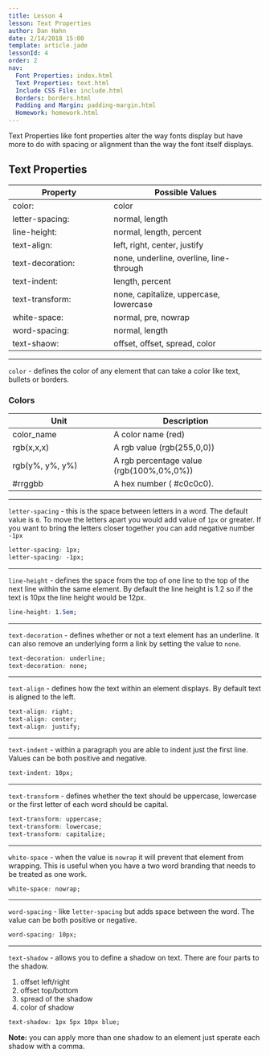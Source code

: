 ```yaml
---
title: Lesson 4
lesson: Text Properties
author: Dan Hahn
date: 2/14/2018 15:00
template: article.jade
lessonId: 4
order: 2
nav:
  Font Properties: index.html
  Text Properties: text.html
  Include CSS File: include.html
  Borders: borders.html
  Padding and Margin: padding-margin.html
  Homework: homework.html
---
```


Text Properties like font properties alter the way fonts display but have more to do with spacing or alignment than the way the font itself displays.

## Text Properties

| Property         | Possible Values                         |
| ---------------- | --------------------------------------- |
| color:           | color                                   |
| letter-spacing:  | normal, length                          |
| line-height:     | normal, length, percent                 |
| text-align:      | left, right, center, justify            |
| text-decoration: | none, underline, overline, line-through |
| text-indent:     | length, percent                         |
| text-transform:  | none, capitalize, uppercase, lowercase  |
| white-space:     | normal, pre, nowrap                     |
| word-spacing:    | normal, length                          |
| text-shaow:      | offset, offset, spread, color           |

---

`color` - defines the color of any element that can take a color like text, bullets or borders.

### Colors

| Unit            | Description                              |
| --------------- | ---------------------------------------- |
| color_name      | A color name (red)                       |
| rgb(x,x,x)      | A rgb value (rgb(255,0,0))               |
| rgb(y%, y%, y%) | A rgb percentage value (rgb(100%,0%,0%)) |
| #rrggbb         | A hex number ( #c0c0c0).                 |

---

`letter-spacing` - this is the space between letters in a word. The default value is `0`. To move the letters apart you would add value of `1px` or greater. If you want to bring the letters closer together you can add negative number `-1px`

```css
letter-spacing: 1px;
letter-spacing: -1px;
```

---

`line-height` - defines the space from the top of one line to the top of the next line within the same element. By default the line height is 1.2 so if the text is 10px the line height would be 12px.

```css
line-height: 1.5em;
```

---

`text-decoration` - defines whether or not a text element has an underline. It can also remove an underlying form a link by setting the value to `none`.

```css
text-decoration: underline;
text-decoration: none;
```

---

`text-align` - defines how the text within an element displays. By default text is aligned to the left.

```css
text-align: right;
text-align: center;
text-align: justify;
```

---

`text-indent` - within a paragraph you are able to indent just the first line. Values can be both positive and negative.

```css
text-indent: 10px;
```

---

`text-transform` - defines whether the text should be uppercase, lowercase or the first letter of each word should be capital.

```css
text-transform: uppercase;
text-transform: lowercase;
text-transform: capitalize;
```

---

`white-space` - when the value is `nowrap` it will prevent that element from wrapping. This is useful when you have a two word branding that needs to be treated as one work.

```css
white-space: nowrap;
```

---

`word-spacing` - like `letter-spacing` but adds space between the word. The value can be both positive or negative.

```css
word-spacing: 10px;
```

---

`text-shadow` - allows you to define a shadow on text. There are four parts to the shadow.

1.  offset left/right
2.  offset top/bottom
3.  spread of the shadow
4.  color of shadow

```css
text-shadow: 1px 5px 10px blue;
```

**Note:** you can apply more than one shadow to an element just sperate each shadow with a comma.

<style>
table tr td:nth-child(1){width:40%}
td .label {margin-right: 4px;cursor: pointer;}
</style>

<script src="lesson5.js"></script>
